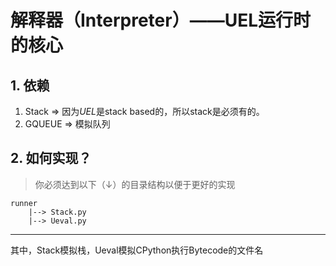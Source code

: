<h1>
  <p>解释器（Interpreter）——UEL运行时的核心</p>
</h1>

## 1. 依赖
1. Stack => 因为*UEL*是stack based的，所以stack是必须有的。
2. GQUEUE => 模拟队列
## 2. 如何实现？
> 你必须达到以下（↓）的目录结构以便于更好的实现

```
runner
    |--> Stack.py
    |--> Ueval.py
```
---
其中，Stack模拟栈，Ueval模拟CPython执行Bytecode的文件名